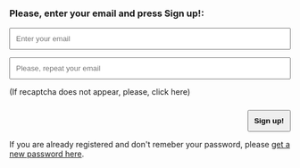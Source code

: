 ### Please, enter your email and press Sign up!:



<!--RPP-->

<form action="#" method="post" class="wpcf7-form init" novalidate="novalidate" data-status="init">


<p>
	<span><input placeholder="Enter your email" style="padding:10px !important; width:100% !important" id="email" type="email" name="your-email" value="" size="80" aria-required="true" aria-invalid="false" /></span>
</p>

<p>
    <span><input placeholder="Please, repeat your email" style="padding:10px !important; width:100% !important" id="email2" type="email" name="your-email2" value="" size="80" aria-required="true" aria-invalid="false" /></span>
</p>

<p>
	<div id="idrecap" class="g-recaptcha" data-sitekey="6LcIhKImAAAAADT1PcVk7CNyLn5goUuOKuUOj5Tb" data-callback="onRecaptchaSuccess"	data-expired-callback="onRecaptchaResponseExpiry" data-error-callback="onRecaptchaError">
   </div>
   <span id="msgrecap">(If recaptcha does not appear, please, <a style="cursor:pointer" onClick="reloadCaptcha();">click here</a>)</span>
</p>

   <div id="msgsignUp" class="wpcf7-response-output"  style="margin-top:20px;display:none;color:red !important" aria-hidden="true"></div>


<div style="width:100% important; text-align:right !important;">
	<input id="wp-submit" type="button" onClick="signUp();" style="cursor:pointer;padding:10px !important; font-weight:bold !important; margin-top:10px !important" value="Sign up!"  />
</div>


</form>

If you are already registered and don't remeber your password, please [get a new password here](xrequestnewpassword.md).

<!--FIN RPP-->





